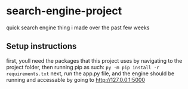 # search-engine-project
quick search engine thing i made over the past few weeks

## Setup instructions
first, youll need the packages that this project uses by navigating to the project folder, then running pip as such:
`py -m pip install -r requirements.txt`
next, run the app.py file, and the engine should be running and accessable by going to http://127.0.0.1:5000
